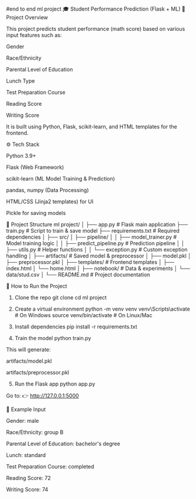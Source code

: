 #end to end ml project
🎓 Student Performance Prediction (Flask + ML)
📌 Project Overview

This project predicts student performance (math score) based on various input features such as:

Gender

Race/Ethnicity

Parental Level of Education

Lunch Type

Test Preparation Course

Reading Score

Writing Score

It is built using Python, Flask, scikit-learn, and HTML templates for the frontend.

⚙️ Tech Stack

Python 3.9+

Flask (Web Framework)

scikit-learn (ML Model Training & Prediction)

pandas, numpy (Data Processing)

HTML/CSS (Jinja2 templates) for UI

Pickle for saving models

📂 Project Structure
ml project/
│
├── app.py                         # Flask main application
├── train.py                       # Script to train & save model
├── requirements.txt                # Required dependencies
│
├── src/
│   ├── pipeline/
│   │   ├── model_trainer.py        # Model training logic
│   │   ├── predict_pipeline.py     # Prediction pipeline
│   │   ├── utils.py                # Helper functions
│   │   └── exception.py            # Custom exception handling
│
├── artifacts/                      # Saved model & preprocessor
│   ├── model.pkl
│   ├── preprocessor.pkl
│
├── templates/                      # Frontend templates
│   ├── index.html
│   └── home.html
│
├── notebook/                       # Data & experiments
│   └── data/stud.csv
│
└── README.md                       # Project documentation

🚀 How to Run the Project
1. Clone the repo
git clone <your-repo-link>
cd ml project

2. Create a virtual environment
python -m venv venv
venv\Scripts\activate   # On Windows
source venv/bin/activate # On Linux/Mac

3. Install dependencies
pip install -r requirements.txt

4. Train the model
python train.py


This will generate:

artifacts/model.pkl

artifacts/preprocessor.pkl

5. Run the Flask app
python app.py


Go to:
👉 http://127.0.0.1:5000

🧪 Example Input

Gender: male

Race/Ethnicity: group B

Parental Level of Education: bachelor's degree

Lunch: standard

Test Preparation Course: completed

Reading Score: 72

Writing Score: 74
